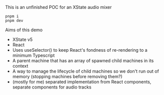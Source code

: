 This is an unfinished POC for an XState audio mixer

```
pnpm i
pnpm dev
```

Aims of this demo

- XState v5
- React
- Uses useSelector() to keep React's fondness of re-rendering to a minimum
  Typescript
- A parent machine that has an array of spawned child machines in its context
- A way to manage the lifecycle of child machines so we don't run out of memory (stopping machines before removing them?)
- (mostly for me) separated implementation from React components, separate components for audio tracks
